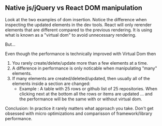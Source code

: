 ## Native js/jQuery vs React DOM manipulation

Look at the two examples of dom insertion. Notice the difference when inspecting the updated elements in the dev tools. React will only rerender elements that are different compared to the previous rendering.
It is using what is known as a "virtual dom" to avoid unnecessary rendering.

But...

Even though the performance is technically improved with Virtual Dom then

1. You rarely create/delete/update more than a few elements at a time.
2. A difference in performance is only noticable when manipulating "many" elements.
3. If many elements are created/deleted/updated, then usually all of the elements inside a section are changed:
    * Example : A table with 25 rows or github list of 25 repositories. When clicking next at the bottom all the rows or items are updated ... and the performance will be the same with or without virtual dom.

Conclusion:
In practice it rarely matters what approach you take. Don't get obsessed with micro optimizations and comparisson of framework/library performance.
